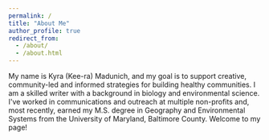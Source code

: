 ```yaml
---
permalink: /
title: "About Me"
author_profile: true
redirect_from: 
  - /about/
  - /about.html
---
```

My name is Kyra (Kee-ra) Madunich, and my goal is to support creative, community-led and informed strategies for building healthy communities. I am a skilled writer with a background in biology and environmental science. I've worked in communications and outreach at multiple non-profits and, most recently, earned my M.S. degree in Geography and Environmental Systems from the University of Maryland, Baltimore County. Welcome to my page!  
